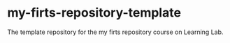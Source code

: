 # my-firts-repository-template
The template repository for the my firts repository course on Learning Lab.
